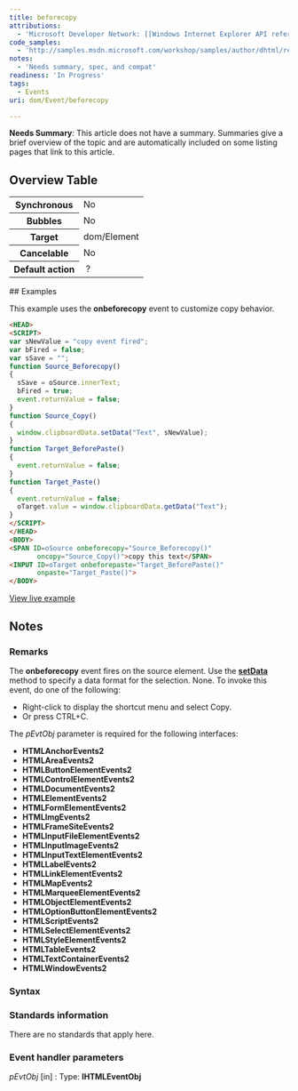 ```yaml
---
title: beforecopy
attributions:
  - 'Microsoft Developer Network: [[Windows Internet Explorer API reference](http://msdn.microsoft.com/en-us/library/ie/hh828809%28v=vs.85%29.aspx) Article]'
code_samples:
  - 'http://samples.msdn.microsoft.com/workshop/samples/author/dhtml/refs/onbeforecopyEX.htm'
notes:
  - 'Needs summary, spec, and compat'
readiness: 'In Progress'
tags:
  - Events
uri: dom/Event/beforecopy

---
```

**Needs Summary**: This article does not have a summary. Summaries give a brief overview of the topic and are automatically included on some listing pages that link to this article.

## Overview Table

<table class="wikitable">
<tr>
<th>
Synchronous

</th>
<td>
No

</td>
</tr>
<tr>
<th>
Bubbles

</th>
<td>
No

</td>
</tr>
<tr>
<th>
Target

</th>
<td>
dom/Element

</td>
</tr>
<tr>
<th>
Cancelable

</th>
<td>
No

</td>
</tr>
<tr>
<th>
Default action

</th>
<td>
 ?

</td>
</tr>
</table>
## Examples

This example uses the **onbeforecopy** event to customize copy behavior.

``` html
<HEAD>
<SCRIPT>
var sNewValue = "copy event fired";
var bFired = false;
var sSave = "";
function Source_Beforecopy()
{
  sSave = oSource.innerText;
  bFired = true;
  event.returnValue = false;
}
function Source_Copy()
{
  window.clipboardData.setData("Text", sNewValue);
}
function Target_BeforePaste()
{
  event.returnValue = false;
}
function Target_Paste()
{
  event.returnValue = false;
  oTarget.value = window.clipboardData.getData("Text");
}
</SCRIPT>
</HEAD>
<BODY>
<SPAN ID=oSource onbeforecopy="Source_Beforecopy()"
       oncopy="Source_Copy()">copy this text</SPAN>
<INPUT ID=oTarget onbeforepaste="Target_BeforePaste()"
       onpaste="Target_Paste()">
</BODY>
```

[View live example](http://samples.msdn.microsoft.com/workshop/samples/author/dhtml/refs/onbeforecopyEX.htm)

## Notes

### Remarks

The **onbeforecopy** event fires on the source element. Use the [**setData**](/dom/DataTransfer/setData) method to specify a data format for the selection. None. To invoke this event, do one of the following:

-   Right-click to display the shortcut menu and select Copy.
-   Or press CTRL+C.

The *pEvtObj* parameter is required for the following interfaces:

-   **HTMLAnchorEvents2**
-   **HTMLAreaEvents2**
-   **HTMLButtonElementEvents2**
-   **HTMLControlElementEvents2**
-   **HTMLDocumentEvents2**
-   **HTMLElementEvents2**
-   **HTMLFormElementEvents2**
-   **HTMLImgEvents2**
-   **HTMLFrameSiteEvents2**
-   **HTMLInputFileElementEvents2**
-   **HTMLInputImageEvents2**
-   **HTMLInputTextElementEvents2**
-   **HTMLLabelEvents2**
-   **HTMLLinkElementEvents2**
-   **HTMLMapEvents2**
-   **HTMLMarqueeElementEvents2**
-   **HTMLObjectElementEvents2**
-   **HTMLOptionButtonElementEvents2**
-   **HTMLScriptEvents2**
-   **HTMLSelectElementEvents2**
-   **HTMLStyleElementEvents2**
-   **HTMLTableEvents2**
-   **HTMLTextContainerEvents2**
-   **HTMLWindowEvents2**

### Syntax

### Standards information

There are no standards that apply here.

### Event handler parameters

*pEvtObj* [in]
:   Type: ****IHTMLEventObj****

